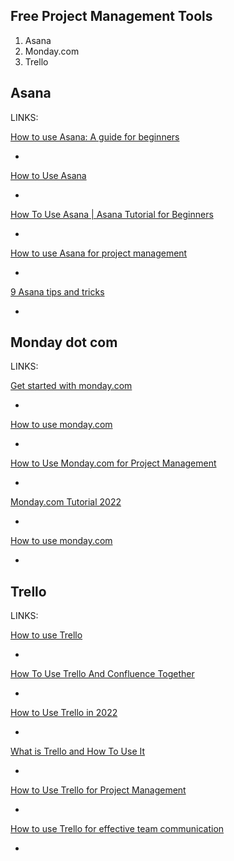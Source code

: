 ## Free Project Management Tools

1. Asana
1. Monday.com
1. Trello

## Asana

LINKS:

[How to use Asana: A guide for beginners](https://www.techrepublic.com/article/how-to-use-asana/)

-

[How to Use Asana](https://nira.com/how-to-use-asana/)

-

[How To Use Asana | Asana Tutorial for Beginners](https://stewartgauld.com/how-to-use-asana/)

-

[How to use Asana for project management](https://www.getclockwise.com/blog/asana-project-management)

-

[9 Asana tips and tricks](https://desktime.com/blog/asana-tips-and-tricks)

-

## Monday dot com

LINKS:

[Get started with monday.com](https://support.monday.com/hc/en-us/articles/115005305649-Get-started-with-monday-com)

-

[How to use monday.com](https://www.techrepublic.com/article/how-to-use-monday/)

-

[How to Use Monday.com for Project Management](https://everhour.com/blog/how-to-use-monday-for-project-management/)

-

[Monday.com Tutorial 2022](https://www.cloudwards.net/monday-com-beginners-guide/)

-

[How to use monday.com](https://blog.wearedrew.co/en/how-to-use-monday.com-step-by-step-to-create-your-first-board)

-

## Trello

LINKS:

[How to use Trello](https://blog.trello.com/beginner-tips-for-using-trello)

-

[How To Use Trello And Confluence Together](https://blog.trello.com/trello-and-confluence-together-for-project-management)

-

[How to Use Trello in 2022](https://integrately.com/blog/how-to-use-trello)

-

[What is Trello and How To Use It](https://www.simplilearn.com/tutorials/project-management-tutorial/what-is-trello)

-

[How to Use Trello for Project Management](https://www.fool.com/the-ascent/small-business/project-management/articles/trello-project-management/)

-

[How to use Trello for effective team communication](https://www.orahapps.com/resources/blog/how-to-use-trello-for-effective-team-communication)

-
